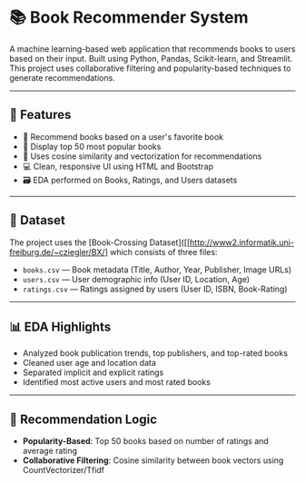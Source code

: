 # 📚 Book Recommender System

A machine learning-based web application that recommends books to users based on their input. Built using Python, Pandas, Scikit-learn, and Streamlit. This project uses collaborative filtering and popularity-based techniques to generate recommendations.

---

## 🚀 Features

* 📖 Recommend books based on a user's favorite book
* 🌟 Display top 50 most popular books
* 🧠 Uses cosine similarity and vectorization for recommendations
* 💻 Clean, responsive UI using HTML and Bootstrap
* 🗃️ EDA performed on Books, Ratings, and Users datasets

---

## 📂 Dataset

The project uses the [Book-Crossing Dataset]([[http://www2.informatik.uni-freiburg.de/~cziegler/BX/] which consists of three files:

* `books.csv` — Book metadata (Title, Author, Year, Publisher, Image URLs)
* `users.csv` — User demographic info (User ID, Location, Age)
* `ratings.csv` — Ratings assigned by users (User ID, ISBN, Book-Rating)

---

## 📊 EDA Highlights

* Analyzed book publication trends, top publishers, and top-rated books
* Cleaned user age and location data
* Separated implicit and explicit ratings
* Identified most active users and most rated books

---

## 🧠 Recommendation Logic

* **Popularity-Based**: Top 50 books based on number of ratings and average rating
* **Collaborative Filtering**: Cosine similarity between book vectors using CountVectorizer/Tfidf
